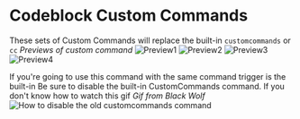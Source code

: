 # Codeblock Custom Commands
These sets of Custom Commands will replace the built-in `customcommands` or `cc`
*Previews of custom command*
![Preview1](https://imgur.com/undefined)
![Preview2](https://imgur.com/NuwPBUC)
![Preview3](https://imgur.com/IeIlwze)
![Preview4](https://imgur.com/eDdHzyH)

If you're going to use this command with the same command trigger is the built-in
Be sure to disable the built-in CustomCommands command.
If you don't know how to watch this gif
*Gif from Black Wolf*
![How to disable the old customcommands command](https://i.imgur.com/eAvOR2N.gif)
